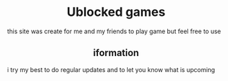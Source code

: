 <center><h1>Ublocked games</h1></center>

<p>this site was create for me and my friends to play game but feel free to use</p>

<center><h2>iformation</h2></center>
<p>i try my best to do regular updates and to let you know what is upcoming</p>

